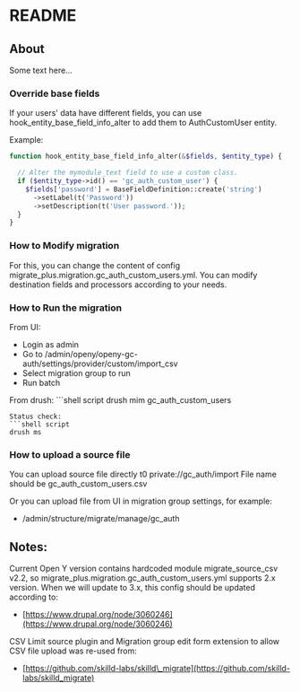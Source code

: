 # README

## About

Some text here...

### Override base fields

If your users' data have different fields, you can use
hook\_entity\_base\_field\_info\_alter to add them to AuthCustomUser entity.

Example:

```php
function hook_entity_base_field_info_alter(&$fields, $entity_type) {

  // Alter the mymodule_text field to use a custom class.
  if ($entity_type->id() == 'gc_auth_custom_user') {
    $fields['password'] = BaseFieldDefinition::create('string')
      ->setLabel(t('Password'))
      ->setDescription(t('User password.'));
  }
}
```

### How to Modify migration

For this, you can change the content of config
migrate\_plus.migration.gc\_auth\_custom\_users.yml.
You can modify destination fields and processors according to your needs.

### How to Run the migration

From UI:

* Login as admin
* Go to /admin/openy/openy-gc-auth/settings/provider/custom/import\_csv
* Select migration group to run
* Run batch

From drush: \`\`\`shell script drush mim gc\_auth\_custom\_users

```text
Status check:
```shell script
drush ms
```

### How to upload a source file

You can upload source file directly t0 private://gc\_auth/import
File name should be gc\_auth\_custom\_users.csv

Or you can upload file from UI in migration group settings, for example:

* /admin/structure/migrate/manage/gc\_auth

## Notes:

Current Open Y version contains hardcoded module migrate\_source\_csv v2.2,
so migrate\_plus.migration.gc\_auth\_custom\_users.yml supports 2.x version.
When we will update to 3.x, this config should be updated according to:

* [https://www.drupal.org/node/3060246](https://www.drupal.org/node/3060246)

CSV Limit source plugin and Migration group edit form extension
to allow CSV file upload was re-used from:

* [https://github.com/skilld-labs/skilld\_migrate](https://github.com/skilld-labs/skilld_migrate)
